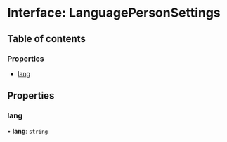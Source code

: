 # Interface: LanguagePersonSettings

## Table of contents

### Properties

- [lang](LanguagePersonSettings.md#lang)

## Properties

### lang

• **lang**: `string`
